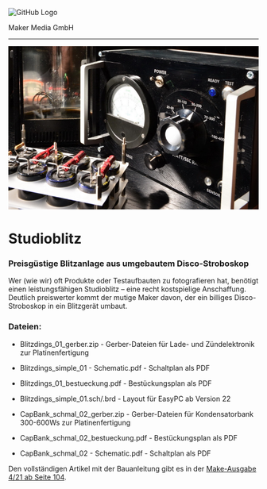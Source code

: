 ![GitHub Logo](http://www.heise.de/make/icons/make_logo.png)

Maker Media GmbH

***

![Picture](https://github.com/MakeMagazinDE/Studioblitz/blob/master/blitzgen_strobo_k.JPG) 

# Studioblitz

### Preisgüstige Blitzanlage aus umgebautem Disco-Stroboskop

Wer (wie wir) oft Produkte oder Testaufbauten zu fotografieren hat, benötigt einen leistungsfähigen Studioblitz – eine recht kostspielige Anschaffung. Deutlich preiswerter kommt der mutige Maker davon, der ein billiges Disco-Stroboskop in ein Blitzgerät umbaut.

### Dateien:

* Blitzdings_01_gerber.zip - Gerber-Dateien für Lade- und Zündelektronik zur Platinenfertigung
* Blitzdings_simple_01 - Schematic.pdf - Schaltplan als PDF
* Blitzdings_01_bestueckung.pdf - Bestückungsplan als PDF
* Blitzdings_simple_01.sch/.brd - Layout für EasyPC ab Version 22

* CapBank_schmal_02_gerber.zip - Gerber-Dateien für Kondensatorbank 300-600Ws zur Platinenfertigung
* CapBank_schmal_02_bestueckung.pdf - Bestückungsplan als PDF
* CapBank_schmal_02 - Schematic.pdf - Schaltplan als PDF

Den vollständigen Artikel mit der Bauanleitung gibt es in der [Make-Ausgabe 4/21 ab Seite 104](https://www.heise.de/select/make/2021/4).

